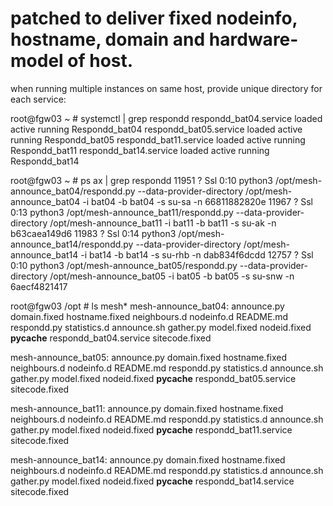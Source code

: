 # patched to deliver fixed nodeinfo, hostname, domain and hardware-model of host.

when running multiple instances on same host, provide unique directory for each service:

root@fgw03 ~ # systemctl | grep respondd
respondd_bat04.service                                                                      loaded active running   Respondd_bat04
respondd_bat05.service                                                                      loaded active running   Respondd_bat05
respondd_bat11.service                                                                      loaded active running   Respondd_bat11
respondd_bat14.service                                                                      loaded active running   Respondd_bat14


root@fgw03 ~ # ps ax | grep respondd
11951 ?        Ssl    0:10 python3 /opt/mesh-announce_bat04/respondd.py --data-provider-directory /opt/mesh-announce_bat04 -i bat04 -b bat04 -s su-sa -n 66811882820e
11967 ?        Ssl    0:13 python3 /opt/mesh-announce_bat11/respondd.py --data-provider-directory /opt/mesh-announce_bat11 -i bat11 -b bat11 -s su-ak -n b63caea149d6
11983 ?        Ssl    0:14 python3 /opt/mesh-announce_bat14/respondd.py --data-provider-directory /opt/mesh-announce_bat14 -i bat14 -b bat14 -s su-rhb -n dab834f6dcdd
12757 ?        Ssl    0:10 python3 /opt/mesh-announce_bat05/respondd.py --data-provider-directory /opt/mesh-announce_bat05 -i bat05 -b bat05 -s su-snw -n 6aecf4821417

root@fgw03 /opt # ls mesh*
mesh-announce_bat04:
announce.py  domain.fixed  hostname.fixed  neighbours.d  nodeinfo.d   README.md               respondd.py     statistics.d
announce.sh  gather.py     model.fixed     nodeid.fixed  __pycache__  respondd_bat04.service  sitecode.fixed

mesh-announce_bat05:
announce.py  domain.fixed  hostname.fixed  neighbours.d  nodeinfo.d   README.md               respondd.py     statistics.d
announce.sh  gather.py     model.fixed     nodeid.fixed  __pycache__  respondd_bat05.service  sitecode.fixed

mesh-announce_bat11:
announce.py  domain.fixed  hostname.fixed  neighbours.d  nodeinfo.d   README.md               respondd.py     statistics.d
announce.sh  gather.py     model.fixed     nodeid.fixed  __pycache__  respondd_bat11.service  sitecode.fixed

mesh-announce_bat14:
announce.py  domain.fixed  hostname.fixed  neighbours.d  nodeinfo.d   README.md               respondd.py     statistics.d
announce.sh  gather.py     model.fixed     nodeid.fixed  __pycache__  respondd_bat14.service  sitecode.fixed
